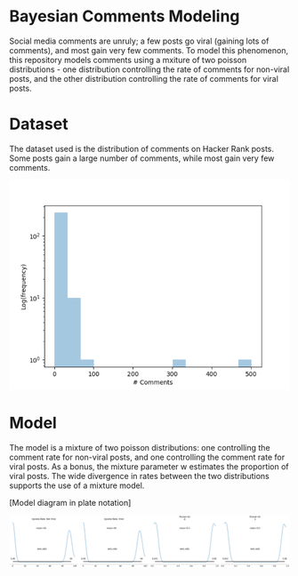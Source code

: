 # Bayesian Comments Modeling

Social media comments are unruly; a few posts go viral (gaining lots of comments), and most gain very few comments. To model this phenomenon, this repository models comments using a mxiture of two poisson distributions - one distribution controlling the rate of comments for non-viral posts, and the other distribution controlling the rate of comments for viral posts.

# Dataset

The dataset used is the distribution of comments on Hacker Rank posts. Some posts gain a large number of comments, while most gain very few comments.

![Histogram](comments_frequency.png)

# Model 

The model is a mixture of two poisson distributions: one controlling the comment rate for non-viral posts, and one controlling the comment rate for viral posts. As a bonus, the mixture parameter w estimates the proportion of viral posts. The wide divergence in rates between the two distributions supports the use of a mixture model.

[Model diagram in plate notation]

![Posteriors](posteriors.png)
